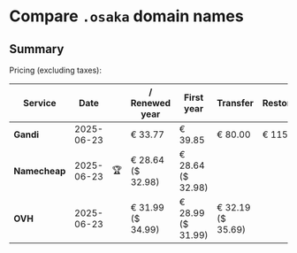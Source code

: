 # Compare `.osaka` domain names

## Summary

Pricing (excluding taxes):

| Service | Date |  | / Renewed year | First year | Transfer | Restoration |
|--|--|--|--|--|--|--|
| **Gandi** | 2025-06-23 |  | € 33.77 | € 39.85 | € 80.00 | € 115.95 |
| **Namecheap** | 2025-06-23 | 🏆 | € 28.64<br>($ 32.98) | € 28.64<br>($ 32.98) |  |  |
| **OVH** | 2025-06-23 |  | € 31.99<br>($ 34.99) | € 28.99<br>($ 31.99) | € 32.19<br>($ 35.69) |  |
